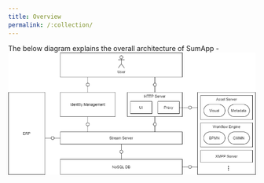 ```yaml
---
title: Overview
permalink: /:collection/
---
```

The below diagram explains the overall architecture of SumApp -
![](/assets/img/architecture/Overview.png)
